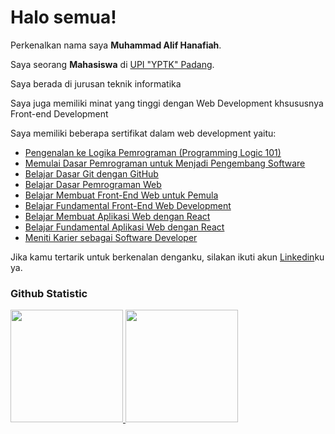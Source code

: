 # Halo semua! 

Perkenalkan nama saya **Muhammad Alif Hanafiah**.

Saya seorang **Mahasiswa** di [UPI "YPTK" Padang](https://upiyptk.ac.id/).

Saya berada di jurusan teknik informatika

Saya juga memiliki minat yang tinggi dengan Web Development khsususnya Front-end Development

Saya memiliki beberapa sertifikat dalam web development yaitu:
 - [Pengenalan ke Logika Pemrograman (Programming Logic 101)](https://www.dicoding.com/certificates/6RPNDO9W4Z2M)
 - [Memulai Dasar Pemrograman untuk Menjadi Pengembang Software](https://www.dicoding.com/certificates/ERZRM739OPYV)
 - [Belajar Dasar Git dengan GitHub](https://www.dicoding.com/certificates/72ZDOD726XYW)
 - [Belajar Dasar Pemrograman Web](https://www.dicoding.com/certificates/1OP863YDLXQK)
 - [Belajar Membuat Front-End Web untuk Pemula](https://www.dicoding.com/certificates/81P2GRJEOPOY)
 - [Belajar Fundamental Front-End Web Development](https://www.dicoding.com/certificates/72ZDOGG8JXYW)
 - [Belajar Membuat Aplikasi Web dengan React](https://www.dicoding.com/certificates/MEPJE48J4X3V)
 - [Belajar Fundamental Aplikasi Web dengan React](https://www.dicoding.com/certificates/EYX491N06PDL)
 - [Meniti Karier sebagai Software Developer](https://www.dicoding.com/certificates/1OP856VNLPQK)


Jika kamu tertarik untuk berkenalan denganku, silakan ikuti akun [Linkedin](https://www.linkedin.com/in/alifhanafiah/)ku ya.

### Github Statistic
<p align="left">
<a href="https://github.com/alifhanafiah">
  <img height="180em" src="https://github-readme-stats-eight-theta.vercel.app/api?username=alifhanafiah&show_icons=true&theme=algolia&include_all_commits=true&count_private=true"/>
  <img height="180em" src="https://github-readme-stats-eight-theta.vercel.app/api/top-langs/?username=alifhanafiah&layout=compact&langs_count=8&theme=algolia"/>
</a>
</p>
